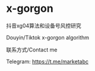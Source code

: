 # x-gorgon
抖音xg04算法和设备号风控研究  

Douyin/Tiktok x-gorgon algorithm 



联系方式/Contact me  

Telegram: https://t.me/marketabc
